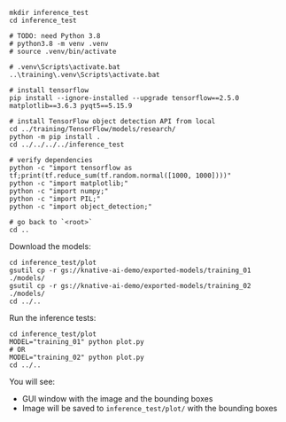 ```shell
mkdir inference_test
cd inference_test

# TODO: need Python 3.8
# python3.8 -m venv .venv
# source .venv/bin/activate

# .venv\Scripts\activate.bat
..\training\.venv\Scripts\activate.bat

# install tensorflow
pip install --ignore-installed --upgrade tensorflow==2.5.0 matplotlib==3.6.3 pyqt5==5.15.9

# install TensorFlow object detection API from local
cd ../training/TensorFlow/models/research/
python -m pip install .
cd ../../../../inference_test

# verify dependencies
python -c "import tensorflow as tf;print(tf.reduce_sum(tf.random.normal([1000, 1000])))"
python -c "import matplotlib;"
python -c "import numpy;"
python -c "import PIL;"
python -c "import object_detection;"

# go back to `<root>`
cd ..
```

Download the models:
```shell
cd inference_test/plot
gsutil cp -r gs://knative-ai-demo/exported-models/training_01 ./models/
gsutil cp -r gs://knative-ai-demo/exported-models/training_02 ./models/
cd ../..
```

Run the inference tests:
```shell
cd inference_test/plot
MODEL="training_01" python plot.py
# OR
MODEL="training_02" python plot.py
cd ../..
``` 

You will see:
- GUI window with the image and the bounding boxes
- Image will be saved to `inference_test/plot/` with the bounding boxes
